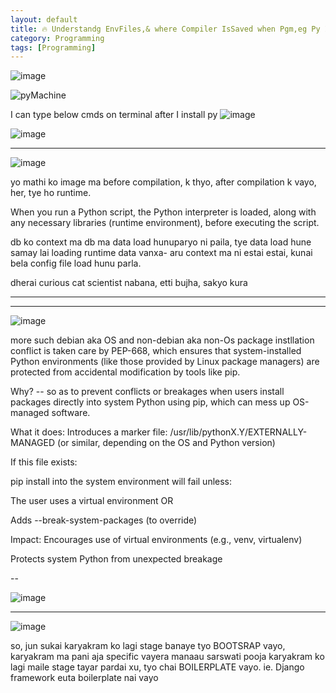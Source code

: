 ```yaml
---
layout: default
title: 🔥 Understandg EnvFiles,& where Compiler IsSaved when Pgm,eg Py IsInstalled + PEP-668? +Lib n Framework Diff
category: Programming
tags: [Programming]
---
```


![image](https://github.com/user-attachments/assets/50e02731-7c16-4781-8ccd-da93ce1de499)

![pyMachine](https://github.com/user-attachments/assets/597fb277-942f-4d1c-a4c7-638ff73b7eb3)


I can type below cmds on terminal after I install py
![image](https://github.com/sbibek086/write-the-docs/assets/11883023/90b50ca3-7fc0-4a9a-848a-e2e6b2120a1c)

![image](https://github.com/sbibek086/write-the-docs/assets/11883023/9f1b228a-3e92-4ec3-89c1-88d2bdff3ded)

---
![image](https://github.com/user-attachments/assets/5ae22f6e-f02e-4703-8a00-7fb1a4d66878)

yo mathi ko image ma before compilation, k thyo, after compilation k vayo, her, tye ho runtime.

When you run a Python script, the Python interpreter is loaded, along with any necessary libraries (runtime environment), before executing the script.

db ko context ma db ma data load hunuparyo ni paila, tye data load hune samay lai loading runtime data vanxa- aru context ma ni estai estai, kunai bela config file load hunu parla.

 dherai curious cat scientist nabana, etti bujha, sakyo kura

---
---
![image](https://github.com/user-attachments/assets/95d8e0cf-24ff-4e08-85f9-ad2e7d8a12e9)

more such debian aka OS and non-debian aka non-Os package instllation conflict is taken care by PEP-668, which ensures that system-installed Python environments (like those provided by Linux package managers) are protected from accidental modification by tools like pip.

Why? -- so as to prevent conflicts or breakages when users install packages directly into system Python using pip, which can mess up OS-managed software.

What it does:
Introduces a marker file:
/usr/lib/pythonX.Y/EXTERNALLY-MANAGED
(or similar, depending on the OS and Python version)

If this file exists:

pip install into the system environment will fail unless:

The user uses a virtual environment OR

Adds --break-system-packages (to override)

Impact:
Encourages use of virtual environments (e.g., venv, virtualenv)

Protects system Python from unexpected breakage

--

![image](https://github.com/user-attachments/assets/8a3b9712-f2d1-4421-b46c-25ddf03749e4)

---
![image](https://github.com/user-attachments/assets/cf6753d7-9cda-4f14-87a0-f88dae1908cb)

so, jun sukai karyakram ko lagi stage banaye tyo BOOTSRAP vayo,
karyakram ma pani aja specific vayera manaau sarswati pooja karyakram ko lagi maile stage tayar pardai xu, tyo chai BOILERPLATE vayo. ie. Django framework euta boilerplate nai vayo

